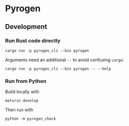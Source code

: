# Pyrogen

## Development

### Run Rust code directly

```
cargo run -p pyrogen_cli --bin pyrogen
```

Arguments need an additional `--` to avoid confusing `cargo`:
```
cargo run -p pyrogen_cli --bin pyrogen -- --help
```

### Run from Python

Build locally with
```
maturin develop
```

Then run with
```
python -m pyrogen_check
```
